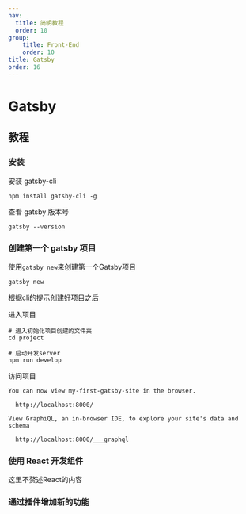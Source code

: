 ```yaml
---
nav:
  title: 简明教程
  order: 10
group:
	title: Front-End
	order: 10
title: Gatsby
order: 16
---
```


# Gatsby

## 教程

### 安装

安装 gatsby-cli

```shell
npm install gatsby-cli -g
```

查看 gatsby 版本号

```shell
gatsby --version
```

### 创建第一个 gatsby 项目

使用`gatsby new`来创建第一个Gatsby项目

```shell
gatsby new
```

根据cli的提示创建好项目之后

进入项目

```shell
# 进入初始化项目创建的文件夹
cd project

# 启动开发server
npm run develop
```

访问项目

```
You can now view my-first-gatsby-site in the browser.
⠀
  http://localhost:8000/
⠀
View GraphiQL, an in-browser IDE, to explore your site's data and
schema
⠀
  http://localhost:8000/___graphql
```

### 使用 React 开发组件

这里不赘述React的内容

### 通过插件增加新的功能

